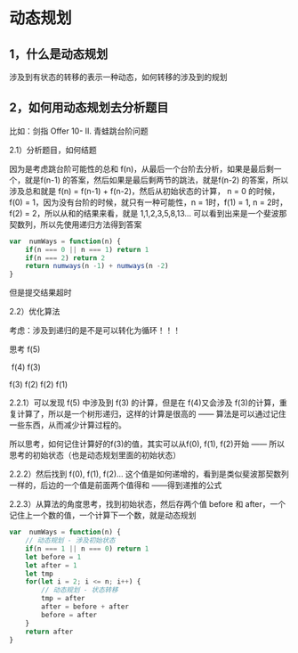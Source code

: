 # 动态规划

## 1，什么是动态规划

涉及到有状态的转移的表示一种动态，如何转移的涉及到的规划

## 2，如何用动态规划去分析题目

比如：剑指 Offer 10- II. 青蛙跳台阶问题

2.1）分析题目，如何结题

因为是考虑跳台阶可能性的总和 f(n)，从最后一个台阶去分析，如果是最后剩一个，就是f(n-1) 的答案，然后如果是最后剩两节的跳法，就是f(n-2) 的答案，所以涉及总和就是 f(n) = f(n-1) + f(n-2)，然后从初始状态的计算，  n = 0 的时候，f(0) = 1，因为没有台阶的时候，就只有一种可能性，n = 1时，f(1) = 1, n = 2时，f(2) = 2，所以从和的结果来看，就是 1,1,2,3,5,8,13... 可以看到出来是一个斐波那契数列，所以先使用递归方法得到答案

```js
var  numWays = function(n) {
    if(n === 0 || n === 1) return 1
    if(n === 2) return 2
   	return numways(n -1) + numways(n -2)
}
```

但是提交结果超时

2.2）优化算法

考虑：涉及到递归的是不是可以转化为循环！！！

思考      f(5)

​    f(4)              f(3)

f(3)   f(2)       f(2)   f(1)

2.2.1）可以发现 f(5) 中涉及到 f(3) 的计算，但是在 f(4)又会涉及 f(3)的计算，重复计算了，所以是一个树形递归，这样的计算是很高的 ——  算法是可以通过记住一些东西，从而减少计算过程的。

所以思考，如何记住计算好的f(3)的值，其实可以从f(0), f(1), f(2)开始 —— 所以思考的初始状态（也是动态规划里面的初始状态）

2.2.2）然后找到 f(0), f(1), f(2)... 这个值是如何递增的，看到是类似斐波那契数列一样的，后边的一个值是前面两个值得和 ——得到递推的公式

2.2.3）从算法的角度思考，找到初始状态，然后存两个值 before 和 after，一个记住上一个数的值，一个计算下一个数，就是动态规划

```js
var  numWays = function(n) {
    // 动态规划 - 涉及初始状态
    if(n === 1 || n === 0) return 1
    let before = 1
    let after = 1
    let tmp 
    for(let i = 2; i <= n; i++) {
        // 动态规划 - 状态转移
        tmp = after
        after = before + after
        before = after
    }
    return after
}
```


